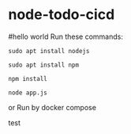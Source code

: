 # node-todo-cicd
#hello world
Run these commands:


`sudo apt install nodejs`


`sudo apt install npm`


`npm install`

`node app.js`

or Run by docker compose

test

